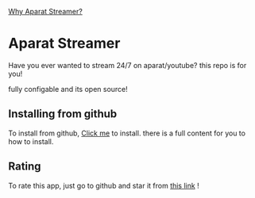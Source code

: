 [Why Aparat Streamer?](./Why)

# **Aparat Streamer**


Have you ever wanted to stream 24/7 on aparat/youtube? this repo is for you!

fully configable and its open source!

## Installing from github
To install from github, [Click me](https://github.com/Ghalbeyou/aparat-streamer/tree/main#how-to-install) to install. there is a full content for you to how to install.

## Rating
To rate this app, just go to github and star it from [this link](https://github.com/Ghalbeyou/aparat-streamer) !